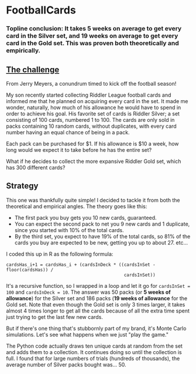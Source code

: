 # FootballCards

### Topline conclusion: It takes 5 weeks on average to get every card in the Silver set, and 19 weeks on average to get every card in the Gold set. This was proven both theoretically and empirically.

## [The challenge](https://fivethirtyeight.com/features/id-like-to-use-my-riddler-lifeline/)

From Jerry Meyers, a conundrum timed to kick off the football season!

My son recently started collecting Riddler League football cards and informed me that he planned on acquiring every card in the set. It made me wonder, naturally, how much of his allowance he would have to spend in order to achieve his goal. His favorite set of cards is Riddler Silver; a set consisting of 100 cards, numbered 1 to 100. The cards are only sold in packs containing 10 random cards, without duplicates, with every card number having an equal chance of being in a pack.

Each pack can be purchased for $1. If his allowance is $10 a week, how long would we expect it to take before he has the entire set?

What if he decides to collect the more expansive Riddler Gold set, which has 300 different cards?

## Strategy

This one was thankfully quite simple! I decided to tackle it from both the theoretical and empirical angles. The theory goes like this:

- The first pack you buy gets you 10 new cards, guaranteed. 
- You can expect the second pack to net you 9 new cards and 1 duplicate, since you started with 10% of the total cards. 
- By the third set, you expect to have 19% of the total cards, so 81% of the cards you buy are expected to be new, getting you up to about 27. etc... 

I coded this up in R as the following formula:
```
cardsHas_i+1 = cardsHas_i + (cardsInDeck * ((cardsInSet - floor(cardsHas)) / 
                                             cardsInSet))
```
It's a recursive function, so I wrapped in a loop and let it go for `cardsInSet = 100` and `cardsInDeck = 10`. The answer was 50 packs (or **5 weeks of allowance**) for the Silver set and 186 packs (**19 weeks of allowance** for the Gold set. Note that even though the Gold set is only 3 times larger, it takes almost 4 times longer to get all the cards because of all the extra time spent just trying to get the last few new cards.

But if there's one thing that's stubbornly part of my brand, it's Monte Carlo simulations. Let's see what happens when we just "play the game."

The Python code actually draws ten unique cards at random from the set and adds them to a collection. It continues doing so until the collection is full. I found that for large numbers of trials (hundreds of thousands), the average number of Silver packs bought was... 50. 




